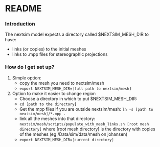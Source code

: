 # README #

### Introduction ###
The nextsim model expects a directory called $NEXTSIM_MESH_DIR to have:
- links (or copies) to the initial meshes
- links to .mpp files for stereographic projections

### How do I get set up? ###
1. Simple option:
   * copy the mesh you need to nextsim/mesh
   * `export NEXTSIM_MESH_DIR=[full path to nextsim/mesh]`
2. Option to make it easier to change region
   * Choose a directory in which to put $NEXTSIM_MESH_DIR:
   * `cd [path to the directory]`
   * Get the mpp files if you are outside nextsim/mesh:
     `ln -s [path to nextsim/mesh]/*.mpp .`
   * link all the meshes into that directory:
     `nextsim/mesh/scripts/populate_with_mesh_links.sh [root mesh directory]`
     where [root mesh directory] is the directory with copies of the meshes (eg /Data/sim/data/mesh on johansen)
   * `export NEXTSIM_MESH_DIR=[current directory]`

